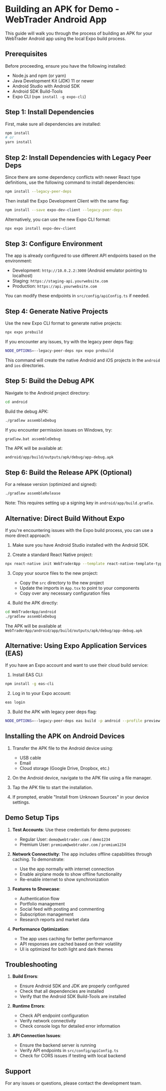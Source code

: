 # Building an APK for Demo - WebTrader Android App

This guide will walk you through the process of building an APK for your WebTrader Android app using the local Expo build process.

## Prerequisites

Before proceeding, ensure you have the following installed:

- Node.js and npm (or yarn)
- Java Development Kit (JDK) 11 or newer
- Android Studio with Android SDK
- Android SDK Build-Tools
- Expo CLI (`npm install -g expo-cli`)

## Step 1: Install Dependencies

First, make sure all dependencies are installed:

```bash
npm install
# or
yarn install
```

## Step 2: Install Dependencies with Legacy Peer Deps

Since there are some dependency conflicts with newer React type definitions, use the following command to install dependencies:

```bash
npm install --legacy-peer-deps
```

Then install the Expo Development Client with the same flag:

```bash
npm install --save expo-dev-client --legacy-peer-deps
```

Alternatively, you can use the new Expo CLI format:

```bash
npx expo install expo-dev-client
```

## Step 3: Configure Environment

The app is already configured to use different API endpoints based on the environment:

- Development: `http://10.0.2.2:3000` (Android emulator pointing to localhost)
- Staging: `https://staging-api.yourwebsite.com`
- Production: `https://api.yourwebsite.com`

You can modify these endpoints in `src/config/apiConfig.ts` if needed.

## Step 4: Generate Native Projects

Use the new Expo CLI format to generate native projects:

```bash
npx expo prebuild
```

If you encounter any issues, try with the legacy peer deps flag:

```bash
NODE_OPTIONS=--legacy-peer-deps npx expo prebuild
```

This command will create the native Android and iOS projects in the `android` and `ios` directories.

## Step 5: Build the Debug APK

Navigate to the Android project directory:

```bash
cd android
```

Build the debug APK:

```bash
./gradlew assembleDebug
```

If you encounter permission issues on Windows, try:

```bash
gradlew.bat assembleDebug
```

The APK will be available at:

```
android/app/build/outputs/apk/debug/app-debug.apk
```

## Step 6: Build the Release APK (Optional)

For a release version (optimized and signed):

```bash
./gradlew assembleRelease
```

Note: This requires setting up a signing key in `android/app/build.gradle`.

## Alternative: Direct Build Without Expo

If you're encountering issues with the Expo build process, you can use a more direct approach:

1. Make sure you have Android Studio installed with the Android SDK.

2. Create a standard React Native project:

```bash
npx react-native init WebTraderApp --template react-native-template-typescript
```

3. Copy your source files to the new project:
   - Copy the `src` directory to the new project
   - Update the imports in `App.tsx` to point to your components
   - Copy over any necessary configuration files

4. Build the APK directly:

```bash
cd WebTraderApp/android
./gradlew assembleDebug
```

The APK will be available at `WebTraderApp/android/app/build/outputs/apk/debug/app-debug.apk`

## Alternative: Using Expo Application Services (EAS)

If you have an Expo account and want to use their cloud build service:

1. Install EAS CLI:

```bash
npm install -g eas-cli
```

2. Log in to your Expo account:

```bash
eas login
```

3. Build the APK with legacy peer deps flag:

```bash
NODE_OPTIONS=--legacy-peer-deps eas build -p android --profile preview
```

## Installing the APK on Android Devices

1. Transfer the APK file to the Android device using:
   - USB cable
   - Email
   - Cloud storage (Google Drive, Dropbox, etc.)

2. On the Android device, navigate to the APK file using a file manager.

3. Tap the APK file to start the installation.

4. If prompted, enable "Install from Unknown Sources" in your device settings.

## Demo Setup Tips

1. **Test Accounts**: Use these credentials for demo purposes:
   - Regular User: `demo@webtrader.com` / `demo1234`
   - Premium User: `premium@webtrader.com` / `premium1234`

2. **Network Connectivity**: The app includes offline capabilities through caching. To demonstrate:
   - Use the app normally with internet connection
   - Enable airplane mode to show offline functionality
   - Re-enable internet to show synchronization

3. **Features to Showcase**:
   - Authentication flow
   - Portfolio management
   - Social feed with posting and commenting
   - Subscription management
   - Research reports and market data

4. **Performance Optimization**:
   - The app uses caching for better performance
   - API responses are cached based on their volatility
   - UI is optimized for both light and dark themes

## Troubleshooting

1. **Build Errors**:
   - Ensure Android SDK and JDK are properly configured
   - Check that all dependencies are installed
   - Verify that the Android SDK Build-Tools are installed

2. **Runtime Errors**:
   - Check API endpoint configuration
   - Verify network connectivity
   - Check console logs for detailed error information

3. **API Connection Issues**:
   - Ensure the backend server is running
   - Verify API endpoints in `src/config/apiConfig.ts`
   - Check for CORS issues if testing with local backend

## Support

For any issues or questions, please contact the development team.
